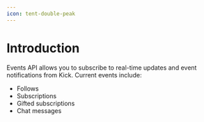 ```yaml
---
icon: tent-double-peak
---
```


# Introduction

Events API allows you to subscribe to real-time updates and event notifications from Kick. Current events include:
* Follows
* Subscriptions
* Gifted subscriptions
* Chat messages
